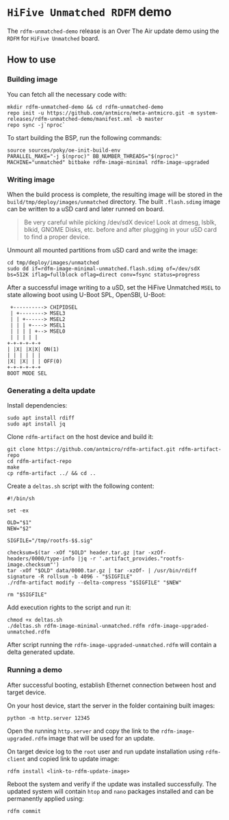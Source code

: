 # `HiFive Unmatched RDFM` demo

The `rdfm-unmatched-demo` release is an Over The Air update demo using the `RDFM` for `HiFive Unmatched` board.

## How to use

### Building image
You can fetch all the necessary code with:
```
mkdir rdfm-unmatched-demo && cd rdfm-unmatched-demo
repo init -u https://github.com/antmicro/meta-antmicro.git -m system-releases/rdfm-unmatched-demo/manifest.xml -b master
repo sync -j`nproc`
```

To start building the BSP, run the following commands:
```
source sources/poky/oe-init-build-env
PARALLEL_MAKE="-j $(nproc)" BB_NUMBER_THREADS="$(nproc)" MACHINE="unmatched" bitbake rdfm-image-minimal rdfm-image-upgraded
```

### Writing image
When the build process is complete, the resulting image will be stored in the `build/tmp/deploy/images/unmatched` directory.
The built `.flash.sdimg` image can be written to a uSD card and later runned on board.
> Be very careful while picking /dev/sdX device! Look at dmesg, lsblk, blkid, GNOME Disks, etc.
> before and after plugging in your uSD card to find a proper device.

Unmount all mounted partitions from uSD card and write the image:
```
cd tmp/deploy/images/unmatched
sudo dd if=rdfm-image-minimal-unmatched.flash.sdimg of=/dev/sdX bs=512K iflag=fullblock oflag=direct conv=fsync status=progress
```

After a successful image writing to a uSD, set the HiFive Unmatched `MSEL` to state allowing boot using U-Boot SPL, OpenSBI, U-Boot:
```
 +----------> CHIPIDSEL
 | +--------> MSEL3
 | | +------> MSEL2
 | | | +----> MSEL1
 | | | | +--> MSEL0
 | | | | |
+-+-+-+-+-+
| |X| |X|X| ON(1)
| | | | | |
|X| |X| | | OFF(0)
+-+-+-+-+-+
BOOT MODE SEL
```

### Generating a delta update

Install dependencies:
```
sudo apt install rdiff
sudo apt install jq
```

Clone `rdfm-artifact` on the host device and build it:
```
git clone https://github.com/antmicro/rdfm-artifact.git rdfm-artifact-repo
cd rdfm-artifact-repo
make
cp rdfm-artifact ../ && cd ..
```

Create a `deltas.sh` script with the following content:
```
#!/bin/sh

set -ex

OLD="$1"
NEW="$2"

SIGFILE="/tmp/rootfs-$$.sig"

checksum=$(tar -xOf "$OLD" header.tar.gz |tar -xzOf- headers/0000/type-info |jq -r '.artifact_provides."rootfs-image.checksum"')
tar -xOf "$OLD" data/0000.tar.gz | tar -xzOf- | /usr/bin/rdiff signature -R rollsum -b 4096 - "$SIGFILE"
./rdfm-artifact modify --delta-compress "$SIGFILE" "$NEW"

rm "$SIGFILE"
```

Add execution rights to the script and run it:
```
chmod +x deltas.sh
./deltas.sh rdfm-image-minimal-unmatched.rdfm rdfm-image-upgraded-unmatched.rdfm
```

After script running the `rdfm-image-upgraded-unmatched.rdfm` will contain a delta generated update.

### Running a demo
After successful booting, establish Ethernet connection between host and target device.

On your host device, start the server in the folder containing built images:
```
python -m http.server 12345
```

Open the running `http.server` and copy the link to the `rdfm-image-upgraded.rdfm` image that will be used for an update.

On target device log to the `root` user and run update installation using `rdfm-client` and copied link to update image:
```
rdfm install <link-to-rdfm-update-image>
```

Reboot the system and verify if the update was installed successfully.
The updated system will contain `htop` and `nano` packages installed and can be permanently applied using:
```
rdfm commit
```
